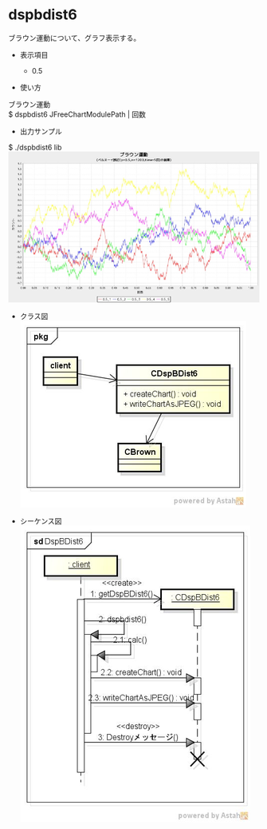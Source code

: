 dspbdist6
=========
ブラウン運動について、グラフ表示する。

* 表示項目
  - 0.5

* 使い方  

ブラウン運動  
$ dspbdist6 JFreeChartModulePath | 回数

* 出力サンプル  

$ ./dspbdist6 lib
![dspbdist6](images/brown.jpg)

* クラス図  
![dspbdist6](images/pkgDspBDist6.jpg)

* シーケンス図  
![dspbdist6](images/sdDspBDist6.jpg)


